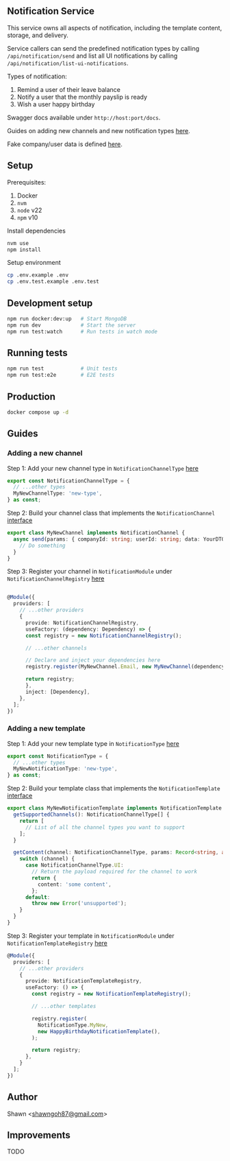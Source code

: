 ## Notification Service

This service owns all aspects of notification, including the template content, storage, and delivery.

Service callers can send the predefined notification types by calling `/api/notification/send` and list all UI notifications by calling `/api/notification/list-ui-notifications`.

Types of notification:

1. Remind a user of their leave balance
2. Notify a user that the monthly payslip is ready
3. Wish a user happy birthday

Swagger docs available under `http://host:port/docs`.

Guides on adding new channels and new notification types [here](#guides).

Fake company/user data is defined [here](src/identity/identity.service.ts).

## Setup

Prerequisites:

1. Docker
2. `nvm`
3. `node` v22
4. `npm` v10

Install dependencies

```bash
nvm use
npm install
```

Setup environment

```bash
cp .env.example .env
cp .env.test.example .env.test
```

## Development setup

```bash
npm run docker:dev:up   # Start MongoDB
npm run dev             # Start the server
npm run test:watch      # Run tests in watch mode
```

## Running tests

```bash
npm run test            # Unit tests
npm run test:e2e        # E2E tests
```

## Production

```bash
docker compose up -d
```

## Guides

### Adding a new channel

Step 1: Add your new channel type in `NotificationChannelType` [here](src/notification/domain/types.ts)

```ts
export const NotificationChannelType = {
  // ...other types
  MyNewChannelType: 'new-type',
} as const;
```

Step 2: Build your channel class that implements the `NotificationChannel` [interface](src/notification/application/notification-channel/notification-channel.interface.ts)

```ts
export class MyNewChannel implements NotificationChannel {
  async send(params: { companyId: string; userId: string; data: YourDTO }) {
    // Do something
  }
}
```

Step 3: Register your channel in `NotificationModule` under `NotificationChannelRegistry` [here](src/notification/notification.module.ts)

```ts

@Module({
  providers: [
    // ...other providers
    {
      provide: NotificationChannelRegistry,
      useFactory: (dependency: Dependency) => {
      const registry = new NotificationChannelRegistry();

      // ...other channels

      // Declare and inject your dependencies here
      registry.register(MyNewChannel.Email, new MyNewChannel(dependency));

      return registry;
      },
      inject: [Dependency],
    },
  ];
})
```

### Adding a new template

Step 1: Add your new template type in `NotificationType` [here](src/notification/domain/types.ts)

```ts
export const NotificationType = {
  // ...other types
  MyNewNotificationType: 'new-type',
} as const;
```

Step 2: Build your template class that implements the `NotificationTemplate` [interface](src/notification/application/notification-template/notification-template.interface.ts)

```ts
export class MyNewNotificationTemplate implements NotificationTemplate {
  getSupportedChannels(): NotificationChannelType[] {
    return [
      // List of all the channel types you want to support
    ];
  }

  getContent(channel: NotificationChannelType, params: Record<string, any>) {
    switch (channel) {
      case NotificationChannelType.UI:
        // Return the payload required for the channel to work
        return {
          content: 'some content',
        };
      default:
        throw new Error('unsupported');
    }
  }
}
```

Step 3: Register your template in `NotificationModule` under `NotificationTemplateRegistry` [here](src/notification/notification.module.ts)

```ts
@Module({
  providers: [
    // ...other providers
    {
      provide: NotificationTemplateRegistry,
      useFactory: () => {
        const registry = new NotificationTemplateRegistry();

        // ...other templates

        registry.register(
          NotificationType.MyNew,
          new HappyBirthdayNotificationTemplate(),
        );

        return registry;
      },
    }
  ];
})
```

## Author

Shawn
<<shawngoh87@gmail.com>>

## Improvements

TODO
